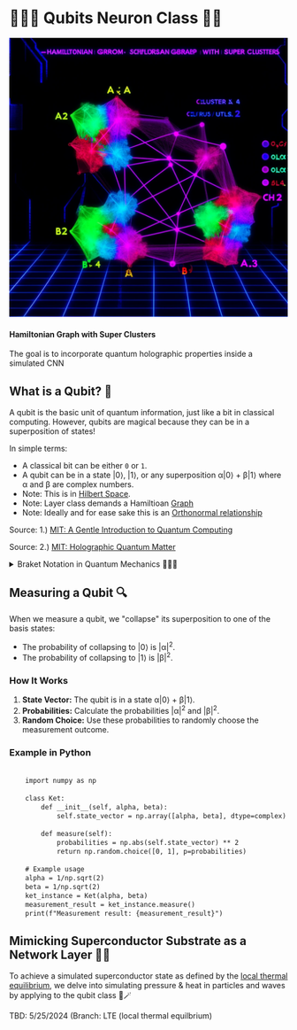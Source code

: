 <link rel="stylesheet" type="text/css" href="styles.css">

# 🧙‍♀️✨ Qubits Neuron Class 🚀🌌


![Hamiltonian Graph with Super Clusters](imgs/hamiltonian.png)
#### Hamiltonian Graph with Super Clusters

The goal is to incorporate quantum holographic properties inside a simulated CNN

<h2>What is a Qubit? 🧩</h2>

<p>A qubit is the basic unit of quantum information, just like a bit in classical computing. However, qubits are magical because they can be in a superposition of states!</p>

<p>In simple terms:</p>

<ul>
  <li>A classical bit can be either <code>0</code> or <code>1</code>.</li>
  <li>A qubit can be in a state |0⟩, |1⟩, or any superposition α|0⟩ + β|1⟩ where α and β are complex numbers.</li>
  <li>Note: This is in <a href="https://en.wikipedia.org/wiki/Hilbert_space">Hilbert Space</a>.</li>
  <li>Note: Layer class demands a Hamiltioan <a href='https://en.wikipedia.org/wiki/Hamiltonian_path'> Graph</a></li>
  <li>Note: Ideally and for ease sake this is an <a href='https://en.wikipedia.org/wiki/Orthonormality'> Orthonormal relationship </a></li>
</ul>

<p>Source: 1.) <a href="https://mitpressbookstore.mit.edu/book/9780262526678">MIT: A Gentle Introduction to Quantum Computing</a></p>

<p> Source: 2.) <a href="https://mitpressbookstore.mit.edu/book/9780262038430">MIT: Holographic Quantum Matter</a></p>

<details>
  <summary>Braket Notation in Quantum Mechanics 🧙‍♀️🔮</summary>
  <br>
  In quantum mechanics, **bra-ket notation** is essential for representing quantum states and operations. Let's dive into its mystical symbology:

  - **Ket |α⟩**: Represents a quantum state vector. Example: |α⟩ could denote the state of a particle. 🌌
  - **Bra ⟨β|**: The conjugate transpose of a ket, representing the dual vector. 🔄
  - **Inner Product ⟨β|α⟩**: Probability amplitude between states |β⟩ and |α⟩. ✨
  - **Outer Product |α⟩⟨β|**: Operator that projects onto the state |α⟩. 🌀

  Example in a qubit system:
  - **Kets**: |0⟩, |1⟩
  - **Bras**: ⟨0|, ⟨1|
  - **Inner Product**: ⟨0|1⟩ = 0 (orthogonality) 🌠
  - **Outer Product**: |0⟩⟨0| (projection operator) 🌙

  <br>
</details>



## Measuring a Qubit 🔍

<p>When we measure a qubit, we "collapse" its superposition to one of the basis states:</p>

<ul>
  <li>The probability of collapsing to |0⟩ is |α|<sup>2</sup>.</li>
  <li>The probability of collapsing to |1⟩ is |β|<sup>2</sup>.</li>
</ul>

<h3>How It Works</h3>

<ol>
  <li><strong>State Vector:</strong> The qubit is in a state α|0⟩ + β|1⟩.</li>
  <li><strong>Probabilities:</strong> Calculate the probabilities |α|<sup>2</sup> and |β|<sup>2</sup>.</li>
  <li><strong>Random Choice:</strong> Use these probabilities to randomly choose the measurement outcome.</li>
</ol>


### Example in Python

<pre><code>
    import numpy as np
    
    class Ket:
        def __init__(self, alpha, beta):
            self.state_vector = np.array([alpha, beta], dtype=complex)
    
        def measure(self):
            probabilities = np.abs(self.state_vector) ** 2
            return np.random.choice([0, 1], p=probabilities)
    
    # Example usage
    alpha = 1/np.sqrt(2)
    beta = 1/np.sqrt(2)
    ket_instance = Ket(alpha, beta)
    measurement_result = ket_instance.measure()
    print(f"Measurement result: {measurement_result}")
</code></pre>

## Mimicking Superconductor Substrate as a Network Layer 🌌✨

To achieve a simulated superconductor state as defined by the [local thermal equilibrium](https://phys.libretexts.org/Bookshelves/Astronomy__Cosmology/Supplemental_Modules_(Astronomy_and_Cosmology)/Cosmology/Astrophysics_(Richmond)/27%3A_(Local)_Thermodynamic_Equilibrium), we delve into simulating pressure & heat in particles and waves by applying to the qubit class 🌙🪄

TBD: 5/25/2024 (Branch: LTE (local thermal equilbrium)

